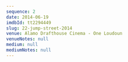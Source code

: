 ```yaml
---
sequence: 2
date: 2014-06-19
imdbId: tt2294449
slug: 22-jump-street-2014
venue: Alamo Drafthouse Cinema - One Loudoun
venueNotes: null
medium: null
mediumNotes: null
---
```


